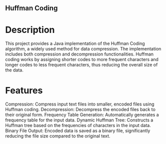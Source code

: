 ## Huffman Coding
# Description
This project provides a Java implementation of the Huffman Coding algorithm, a widely used method for data compression. The implementation includes both compression and decompression functionalities. Huffman coding works by assigning shorter codes to more frequent characters and longer codes to less frequent characters, thus reducing the overall size of the data.

# Features
Compression: Compress input text files into smaller, encoded files using Huffman coding.
Decompression: Decompress the encoded files back to their original form.
Frequency Table Generation: Automatically generates a frequency table for the input data.
Dynamic Huffman Tree: Constructs a Huffman tree based on the frequencies of characters in the input data.
Binary File Output: Encoded data is saved as a binary file, significantly reducing the file size compared to the original text.
